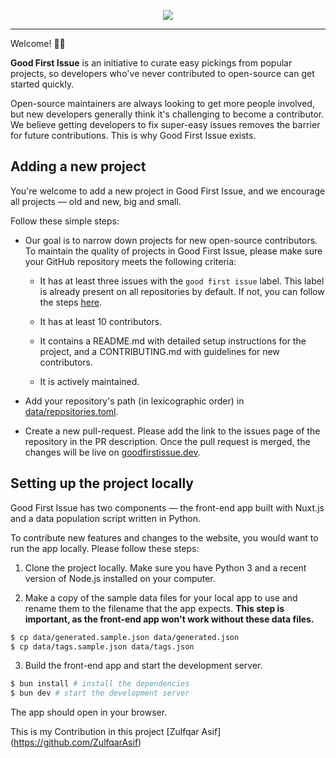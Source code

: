 <p align="center">
  <a href="https://goodfirstissue.dev" target="_blank">
    <img src="public/readme-logo.svg">
  </a>
</p>
<hr>

Welcome! 👋🏼

**Good First Issue** is an initiative to curate easy pickings from popular projects, so developers who've never contributed to open-source can get started quickly.

Open-source maintainers are always looking to get more people involved, but new developers generally think it's challenging to become a contributor. We believe getting developers to fix super-easy issues removes the barrier for future contributions. This is why Good First Issue exists.

## Adding a new project

You're welcome to add a new project in Good First Issue, and we encourage all projects &mdash; old and new, big and small.

Follow these simple steps:

- Our goal is to narrow down projects for new open-source contributors. To maintain the quality of projects in Good First Issue, please make sure your GitHub repository meets the following criteria:

  - It has at least three issues with the `good first issue` label. This label is already present on all repositories by default. If not, you can follow the steps [here](https://help.github.com/en/github/managing-your-work-on-github/applying-labels-to-issues-and-pull-requests).

  - It has at least 10 contributors.

  - It contains a README.md with detailed setup instructions for the project, and a CONTRIBUTING.md with guidelines for new contributors.

  - It is actively maintained.

- Add your repository's path (in lexicographic order) in [data/repositories.toml](data/repositories.toml).

- Create a new pull-request. Please add the link to the issues page of the repository in the PR description. Once the pull request is merged, the changes will be live on [goodfirstissue.dev](https://goodfirstissue.dev/).

## Setting up the project locally

Good First Issue has two components — the front-end app built with Nuxt.js and a data population script written in Python.

To contribute new features and changes to the website, you would want to run the app locally. Please follow these steps:

1. Clone the project locally. Make sure you have Python 3 and a recent version of Node.js installed on your computer.

2. Make a copy of the sample data files for your local app to use and rename them to the filename that the app expects. **This step is important, as the front-end app won't work without these data files.**

```bash
$ cp data/generated.sample.json data/generated.json
$ cp data/tags.sample.json data/tags.json
```

3. Build the front-end app and start the development server.

```bash
$ bun install # install the dependencies
$ bun dev # start the development server
```

The app should open in your browser.


This is my Contribution in this project [Zulfqar Asif] (https://github.com/ZulfqarAsif)
